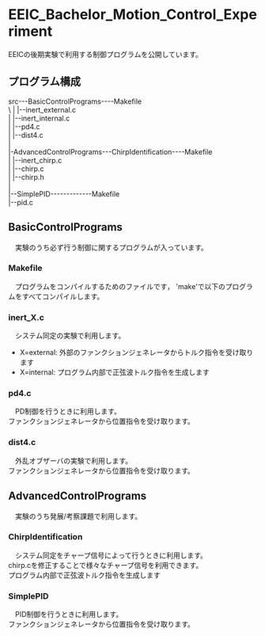# EEIC_Bachelor_Motion_Control_Experiment
EEICの後期実験で利用する制御プログラムを公開しています。
## プログラム構成
src---BasicControlPrograms----Makefile  
\    |                      |--inert_external.c  
    |                      |--inert_internal.c  
    |                      |--pd4.c  
    |                      |--dist4.c  
    |  
    |-AdvancedControlPrograms---ChirpIdentification----Makefile  
                              |                     |--inert_chirp.c  
                              |                     |--chirp.c  
                              |                     |--chirp.h  
                              |  
                              |--SimplePID-------------Makefile  
                                                    |--pid.c  
                                                    
## BasicControlPrograms
　実験のうち必ず行う制御に関するプログラムが入っています。
### Makefile
　プログラムをコンパイルするためのファイルです，
  'make'で以下のプログラムをすべてコンパイルします。
### inert_X.c
　システム同定の実験で利用します。
* X=external: 外部のファンクションジェネレータからトルク指令を受け取ります
* X=internal: プログラム内部で正弦波トルク指令を生成します
### pd4.c
　PD制御を行うときに利用します。  
 ファンクションジェネレータから位置指令を受け取ります。
### dist4.c
　外乱オブザーバの実験で利用します。  
 ファンクションジェネレータから位置指令を受け取ります。
 
## AdvancedControlPrograms
　実験のうち発展/考察課題で利用します。
### ChirpIdentification
　システム同定をチャープ信号によって行うときに利用します。  
 chirp.cを修正することで様々なチャープ信号を利用できます。  
 プログラム内部で正弦波トルク指令を生成します
 ### SimplePID
 　PID制御を行うときに利用します。  
  ファンクションジェネレータから位置指令を受け取ります。
